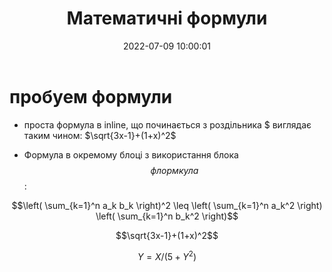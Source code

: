 ﻿---
layout: post
title: "Математичні формули"
date: 2022-07-09 10:00:01
categories: [open-shift]
permalink: posts/2022-07-09/math/
published: true
---
 

# пробуем формули






- проста формула в inline, що починається з роздільника $   виглядає таким чином: $\sqrt{3x-1}+(1+x)^2$

- Формула в окремому блоці з використання блока $$флормкула$$:

$$\left( \sum_{k=1}^n a_k b_k \right)^2 \leq \left( \sum_{k=1}^n a_k^2 \right) \left( \sum_{k=1}^n b_k^2 \right)$$


$$\sqrt{3x-1}+(1+x)^2$$

$$ Y=X/(5+ Y^2)$$






